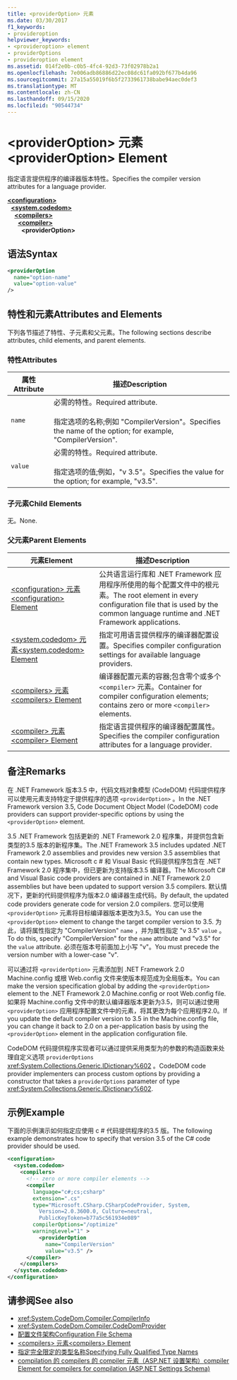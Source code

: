 ```yaml
---
title: <providerOption> 元素
ms.date: 03/30/2017
f1_keywords:
- provideroption
helpviewer_keywords:
- <provideroption> element
- providerOptions
- provideroption element
ms.assetid: 014f2e0b-c0b5-4fc4-92d3-73f02978b2a1
ms.openlocfilehash: 7e006adb86886d22ec08dc61fa092bf677b4da96
ms.sourcegitcommit: 27a15a55019f6b5f2733961738babe94aec0def3
ms.translationtype: MT
ms.contentlocale: zh-CN
ms.lasthandoff: 09/15/2020
ms.locfileid: "90544734"
---
```

# <a name="provideroption-element"></a><span data-ttu-id="26d70-102">\<providerOption> 元素</span><span class="sxs-lookup"><span data-stu-id="26d70-102">\<providerOption> Element</span></span>
<span data-ttu-id="26d70-103">指定语言提供程序的编译器版本特性。</span><span class="sxs-lookup"><span data-stu-id="26d70-103">Specifies the compiler version attributes for a language provider.</span></span>  

[**\<configuration>**](../configuration-element.md)\
&nbsp;&nbsp;[**\<system.codedom>**](system-codedom-element.md)\
&nbsp;&nbsp;&nbsp;&nbsp;[**\<compilers>**](compilers-element.md)\
&nbsp;&nbsp;&nbsp;&nbsp;&nbsp;&nbsp;[**\<compiler>**](compiler-element.md)\
&nbsp;&nbsp;&nbsp;&nbsp;&nbsp;&nbsp;&nbsp;&nbsp;**\<providerOption>**

## <a name="syntax"></a><span data-ttu-id="26d70-104">语法</span><span class="sxs-lookup"><span data-stu-id="26d70-104">Syntax</span></span>  
  
```xml  
<providerOption  
  name="option-name"  
  value="option-value"  
/>  
```  
  
## <a name="attributes-and-elements"></a><span data-ttu-id="26d70-105">特性和元素</span><span class="sxs-lookup"><span data-stu-id="26d70-105">Attributes and Elements</span></span>  
 <span data-ttu-id="26d70-106">下列各节描述了特性、子元素和父元素。</span><span class="sxs-lookup"><span data-stu-id="26d70-106">The following sections describe attributes, child elements, and parent elements.</span></span>  
  
### <a name="attributes"></a><span data-ttu-id="26d70-107">特性</span><span class="sxs-lookup"><span data-stu-id="26d70-107">Attributes</span></span>  
  
|<span data-ttu-id="26d70-108">属性</span><span class="sxs-lookup"><span data-stu-id="26d70-108">Attribute</span></span>|<span data-ttu-id="26d70-109">描述</span><span class="sxs-lookup"><span data-stu-id="26d70-109">Description</span></span>|  
|---------------|-----------------|  
|`name`|<span data-ttu-id="26d70-110">必需的特性。</span><span class="sxs-lookup"><span data-stu-id="26d70-110">Required attribute.</span></span><br /><br /> <span data-ttu-id="26d70-111">指定选项的名称;例如 "CompilerVersion"。</span><span class="sxs-lookup"><span data-stu-id="26d70-111">Specifies the name of the option; for example, "CompilerVersion".</span></span>|  
|`value`|<span data-ttu-id="26d70-112">必需的特性。</span><span class="sxs-lookup"><span data-stu-id="26d70-112">Required attribute.</span></span><br /><br /> <span data-ttu-id="26d70-113">指定选项的值;例如，"v 3.5"。</span><span class="sxs-lookup"><span data-stu-id="26d70-113">Specifies the value for the option; for example, "v3.5".</span></span>|  
  
### <a name="child-elements"></a><span data-ttu-id="26d70-114">子元素</span><span class="sxs-lookup"><span data-stu-id="26d70-114">Child Elements</span></span>  
 <span data-ttu-id="26d70-115">无。</span><span class="sxs-lookup"><span data-stu-id="26d70-115">None.</span></span>  
  
### <a name="parent-elements"></a><span data-ttu-id="26d70-116">父元素</span><span class="sxs-lookup"><span data-stu-id="26d70-116">Parent Elements</span></span>  
  
|<span data-ttu-id="26d70-117">元素</span><span class="sxs-lookup"><span data-stu-id="26d70-117">Element</span></span>|<span data-ttu-id="26d70-118">描述</span><span class="sxs-lookup"><span data-stu-id="26d70-118">Description</span></span>|  
|-------------|-----------------|  
|[<span data-ttu-id="26d70-119">\<configuration> 元素</span><span class="sxs-lookup"><span data-stu-id="26d70-119">\<configuration> Element</span></span>](../configuration-element.md)|<span data-ttu-id="26d70-120">公共语言运行库和 .NET Framework 应用程序所使用的每个配置文件中的根元素。</span><span class="sxs-lookup"><span data-stu-id="26d70-120">The root element in every configuration file that is used by the common language runtime and .NET Framework applications.</span></span>|  
|[<span data-ttu-id="26d70-121">\<system.codedom> 元素</span><span class="sxs-lookup"><span data-stu-id="26d70-121">\<system.codedom> Element</span></span>](system-codedom-element.md)|<span data-ttu-id="26d70-122">指定可用语言提供程序的编译器配置设置。</span><span class="sxs-lookup"><span data-stu-id="26d70-122">Specifies compiler configuration settings for available language providers.</span></span>|  
|[<span data-ttu-id="26d70-123">\<compilers> 元素</span><span class="sxs-lookup"><span data-stu-id="26d70-123">\<compilers> Element</span></span>](compilers-element.md)|<span data-ttu-id="26d70-124">编译器配置元素的容器;包含零个或多个 `<compiler>` 元素。</span><span class="sxs-lookup"><span data-stu-id="26d70-124">Container for compiler configuration elements; contains zero or more `<compiler>` elements.</span></span>|  
|[<span data-ttu-id="26d70-125">\<compiler> 元素</span><span class="sxs-lookup"><span data-stu-id="26d70-125">\<compiler> Element</span></span>](compiler-element.md)|<span data-ttu-id="26d70-126">指定语言提供程序的编译器配置属性。</span><span class="sxs-lookup"><span data-stu-id="26d70-126">Specifies the compiler configuration attributes for a language provider.</span></span>|  
  
## <a name="remarks"></a><span data-ttu-id="26d70-127">备注</span><span class="sxs-lookup"><span data-stu-id="26d70-127">Remarks</span></span>  
 <span data-ttu-id="26d70-128">在 .NET Framework 版本3.5 中，代码文档对象模型 (CodeDOM) 代码提供程序可以使用元素支持特定于提供程序的选项 `<providerOption>` 。</span><span class="sxs-lookup"><span data-stu-id="26d70-128">In the .NET Framework version 3.5, Code Document Object Model (CodeDOM) code providers can support provider-specific options by using the `<providerOption>` element.</span></span>  
  
 <span data-ttu-id="26d70-129">3.5 .NET Framework 包括更新的 .NET Framework 2.0 程序集，并提供包含新类型的3.5 版本的新程序集。</span><span class="sxs-lookup"><span data-stu-id="26d70-129">The .NET Framework 3.5 includes updated .NET Framework 2.0 assemblies and provides new version 3.5 assemblies that contain new types.</span></span> <span data-ttu-id="26d70-130">Microsoft c # 和 Visual Basic 代码提供程序包含在 .NET Framework 2.0 程序集中，但已更新为支持版本3.5 编译器。</span><span class="sxs-lookup"><span data-stu-id="26d70-130">The Microsoft C# and Visual Basic code providers are contained in .NET Framework 2.0 assemblies but have been updated to support version 3.5 compilers.</span></span> <span data-ttu-id="26d70-131">默认情况下，更新的代码提供程序为版本2.0 编译器生成代码。</span><span class="sxs-lookup"><span data-stu-id="26d70-131">By default, the updated code providers generate code for version 2.0 compilers.</span></span> <span data-ttu-id="26d70-132">您可以使用 `<providerOption>` 元素将目标编译器版本更改为3.5。</span><span class="sxs-lookup"><span data-stu-id="26d70-132">You can use the `<providerOption>` element to change the target compiler version to 3.5.</span></span> <span data-ttu-id="26d70-133">为此，请将属性指定为 "CompilerVersion" `name` ，并为属性指定 "v 3.5" `value` 。</span><span class="sxs-lookup"><span data-stu-id="26d70-133">To do this, specify "CompilerVersion" for the `name` attribute and "v3.5" for the `value` attribute.</span></span> <span data-ttu-id="26d70-134">必须在版本号前面加上小写 "v"。</span><span class="sxs-lookup"><span data-stu-id="26d70-134">You must precede the version number with a lower-case "v".</span></span>  
  
 <span data-ttu-id="26d70-135">可以通过将 `<providerOption>` 元素添加到 .NET Framework 2.0 Machine.config 或根 Web.config 文件来使版本规范成为全局版本。</span><span class="sxs-lookup"><span data-stu-id="26d70-135">You can make the version specification global by adding the `<providerOption>` element to the .NET Framework 2.0 Machine.config or root Web.config file.</span></span> <span data-ttu-id="26d70-136">如果将 Machine.config 文件中的默认编译器版本更新为3.5，则可以通过使用 `<providerOption>` 应用程序配置文件中的元素，将其更改为每个应用程序2.0。</span><span class="sxs-lookup"><span data-stu-id="26d70-136">If you update the default compiler version to 3.5 in the Machine.config file, you can change it back to 2.0 on a per-application basis by using the `<providerOption>` element in the application configuration file.</span></span>  
  
 <span data-ttu-id="26d70-137">CodeDOM 代码提供程序实现者可以通过提供采用类型为的参数的构造函数来处理自定义选项 `providerOptions` <xref:System.Collections.Generic.IDictionary%602> 。</span><span class="sxs-lookup"><span data-stu-id="26d70-137">CodeDOM code provider implementers can process custom options by providing a constructor that takes a `providerOptions` parameter of type <xref:System.Collections.Generic.IDictionary%602>.</span></span>  
  
## <a name="example"></a><span data-ttu-id="26d70-138">示例</span><span class="sxs-lookup"><span data-stu-id="26d70-138">Example</span></span>  
 <span data-ttu-id="26d70-139">下面的示例演示如何指定应使用 c # 代码提供程序的3.5 版。</span><span class="sxs-lookup"><span data-stu-id="26d70-139">The following example demonstrates how to specify that version 3.5 of the C# code provider should be used.</span></span>  
  
```xml  
<configuration>  
  <system.codedom>  
    <compilers>  
      <!-- zero or more compiler elements -->  
      <compiler  
        language="c#;cs;csharp"  
        extension=".cs"  
        type="Microsoft.CSharp.CSharpCodeProvider, System,
          Version=2.0.3600.0, Culture=neutral,
          PublicKeyToken=b77a5c561934e089"  
        compilerOptions="/optimize"  
        warningLevel="1" >  
          <providerOption  
            name="CompilerVersion"  
            value="v3.5" />  
      </compiler>  
    </compilers>  
  </system.codedom>  
</configuration>  
```  
  
## <a name="see-also"></a><span data-ttu-id="26d70-140">请参阅</span><span class="sxs-lookup"><span data-stu-id="26d70-140">See also</span></span>

- <xref:System.CodeDom.Compiler.CompilerInfo>
- <xref:System.CodeDom.Compiler.CodeDomProvider>
- [<span data-ttu-id="26d70-141">配置文件架构</span><span class="sxs-lookup"><span data-stu-id="26d70-141">Configuration File Schema</span></span>](../index.md)
- [<span data-ttu-id="26d70-142">\<compilers> 元素</span><span class="sxs-lookup"><span data-stu-id="26d70-142">\<compilers> Element</span></span>](compilers-element.md)
- [<span data-ttu-id="26d70-143">指定完全限定的类型名称</span><span class="sxs-lookup"><span data-stu-id="26d70-143">Specifying Fully Qualified Type Names</span></span>](../../../reflection-and-codedom/specifying-fully-qualified-type-names.md)
- <span data-ttu-id="26d70-144">[compilation 的 compilers 的 compiler 元素（ASP.NET 设置架构）](/previous-versions/dotnet/netframework-4.0/a15ebt6c(v=vs.100))</span><span class="sxs-lookup"><span data-stu-id="26d70-144">[compiler Element for compilers for compilation (ASP.NET Settings Schema)](/previous-versions/dotnet/netframework-4.0/a15ebt6c(v=vs.100))</span></span>

